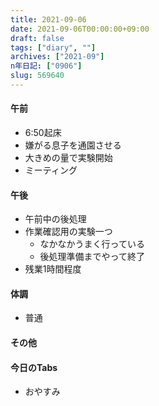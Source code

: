 ```yaml
---
title: 2021-09-06
date: 2021-09-06T00:00:00+09:00
draft: false
tags: ["diary", ""]
archives: ["2021-09"]
n年日記: ["0906"]
slug: 569640
---
```

#### 午前
- 6:50起床
- 嫌がる息子を通園させる
- 大きめの量で実験開始
- ミーティング
#### 午後
- 午前中の後処理
- 作業確認用の実験一つ
  - なかなかうまく行っている
  - 後処理準備までやって終了
- 残業1時間程度
#### 体調
- 普通
#### その他
#### 今日のTabs
- おやすみ